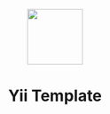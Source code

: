 <p align="center">
    <a href="https://chime-share.com" target="_blank">
        <img src="https://chime-share.com/frontend/web/img/logo-white.png" height="100px">
    </a>
    <h1 align="center">Yii Template</h1>
    <br>
</p>

